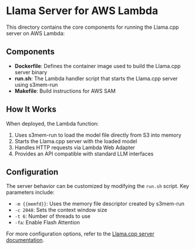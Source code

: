 # Llama Server for AWS Lambda

This directory contains the core components for running the Llama.cpp server on AWS Lambda:

## Components

- **Dockerfile**: Defines the container image used to build the Llama.cpp server binary
- **run.sh**: The Lambda handler script that starts the Llama.cpp server using s3mem-run
- **Makefile**: Build instructions for AWS SAM

## How It Works

When deployed, the Lambda function:

1. Uses s3mem-run to load the model file directly from S3 into memory
2. Starts the Llama.cpp server with the loaded model
3. Handles HTTP requests via Lambda Web Adapter
4. Provides an API compatible with standard LLM interfaces

## Configuration

The server behavior can be customized by modifying the `run.sh` script. Key parameters include:

- `-m {{memfd}}`: Uses the memory file descriptor created by s3mem-run
- `-c 2048`: Sets the context window size
- `-t 6`: Number of threads to use
- `-fa`: Enable Flash Attention

For more configuration options, refer to the [Llama.cpp server documentation](https://github.com/ggml-org/llama.cpp/blob/master/examples/server/README.md).